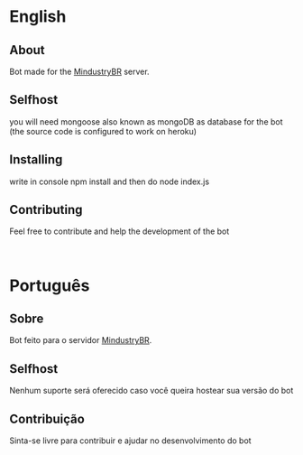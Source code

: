 # English
## About
Bot made for the [MindustryBR](https://discord.gg/UjzPZKe) server.

## Selfhost

you will need mongoose also known as mongoDB as database for the bot (the source code is configured to work on heroku)

## Installing
write in console npm install and then do node index.js

## Contributing

Feel free to contribute and help the development of the bot

<br>

# Português
## Sobre

Bot feito para o servidor [MindustryBR](https://discord.gg/UjzPZKe).

## Selfhost

Nenhum suporte será oferecido caso você queira hostear sua versão do bot

## Contribuição

Sinta-se livre para contribuir e ajudar no desenvolvimento do bot
